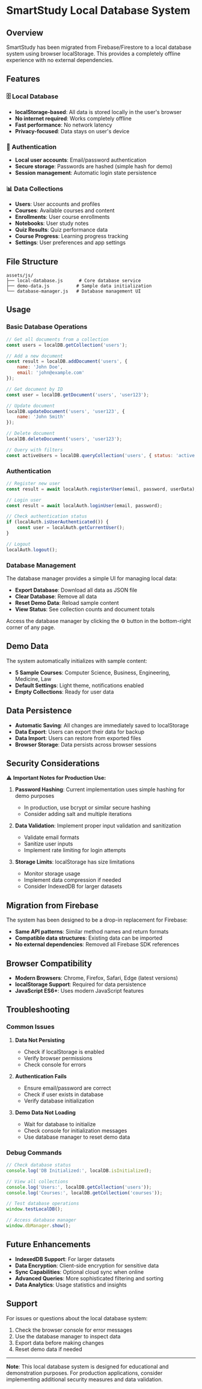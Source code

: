 # SmartStudy Local Database System

## Overview
SmartStudy has been migrated from Firebase/Firestore to a local database system using browser localStorage. This provides a completely offline experience with no external dependencies.

## Features

### 🗄️ Local Database
- **localStorage-based**: All data is stored locally in the user's browser
- **No internet required**: Works completely offline
- **Fast performance**: No network latency
- **Privacy-focused**: Data stays on user's device

### 🔐 Authentication
- **Local user accounts**: Email/password authentication
- **Secure storage**: Passwords are hashed (simple hash for demo)
- **Session management**: Automatic login state persistence

### 📊 Data Collections
- **Users**: User accounts and profiles
- **Courses**: Available courses and content
- **Enrollments**: User course enrollments
- **Notebooks**: User study notes
- **Quiz Results**: Quiz performance data
- **Course Progress**: Learning progress tracking
- **Settings**: User preferences and app settings

## File Structure

```
assets/js/
├── local-database.js      # Core database service
├── demo-data.js          # Sample data initialization
└── database-manager.js   # Database management UI
```

## Usage

### Basic Database Operations

```javascript
// Get all documents from a collection
const users = localDB.getCollection('users');

// Add a new document
const result = localDB.addDocument('users', {
    name: 'John Doe',
    email: 'john@example.com'
});

// Get document by ID
const user = localDB.getDocument('users', 'user123');

// Update document
localDB.updateDocument('users', 'user123', {
    name: 'John Smith'
});

// Delete document
localDB.deleteDocument('users', 'user123');

// Query with filters
const activeUsers = localDB.queryCollection('users', { status: 'active' });
```

### Authentication

```javascript
// Register new user
const result = await localAuth.registerUser(email, password, userData);

// Login user
const result = await localAuth.loginUser(email, password);

// Check authentication status
if (localAuth.isUserAuthenticated()) {
    const user = localAuth.getCurrentUser();
}

// Logout
localAuth.logout();
```

### Database Management

The database manager provides a simple UI for managing local data:

- **Export Database**: Download all data as JSON file
- **Clear Database**: Remove all data
- **Reset Demo Data**: Reload sample content
- **View Status**: See collection counts and document totals

Access the database manager by clicking the ⚙️ button in the bottom-right corner of any page.

## Demo Data

The system automatically initializes with sample content:

- **5 Sample Courses**: Computer Science, Business, Engineering, Medicine, Law
- **Default Settings**: Light theme, notifications enabled
- **Empty Collections**: Ready for user data

## Data Persistence

- **Automatic Saving**: All changes are immediately saved to localStorage
- **Data Export**: Users can export their data for backup
- **Data Import**: Users can restore from exported files
- **Browser Storage**: Data persists across browser sessions

## Security Considerations

⚠️ **Important Notes for Production Use:**

1. **Password Hashing**: Current implementation uses simple hashing for demo purposes
   - In production, use bcrypt or similar secure hashing
   - Consider adding salt and multiple iterations

2. **Data Validation**: Implement proper input validation and sanitization
   - Validate email formats
   - Sanitize user inputs
   - Implement rate limiting for login attempts

3. **Storage Limits**: localStorage has size limitations
   - Monitor storage usage
   - Implement data compression if needed
   - Consider IndexedDB for larger datasets

## Migration from Firebase

The system has been designed to be a drop-in replacement for Firebase:

- **Same API patterns**: Similar method names and return formats
- **Compatible data structures**: Existing data can be imported
- **No external dependencies**: Removed all Firebase SDK references

## Browser Compatibility

- **Modern Browsers**: Chrome, Firefox, Safari, Edge (latest versions)
- **localStorage Support**: Required for data persistence
- **JavaScript ES6+**: Uses modern JavaScript features

## Troubleshooting

### Common Issues

1. **Data Not Persisting**
   - Check if localStorage is enabled
   - Verify browser permissions
   - Check console for errors

2. **Authentication Fails**
   - Ensure email/password are correct
   - Check if user exists in database
   - Verify database initialization

3. **Demo Data Not Loading**
   - Wait for database to initialize
   - Check console for initialization messages
   - Use database manager to reset demo data

### Debug Commands

```javascript
// Check database status
console.log('DB Initialized:', localDB.isInitialized);

// View all collections
console.log('Users:', localDB.getCollection('users'));
console.log('Courses:', localDB.getCollection('courses'));

// Test database operations
window.testLocalDB();

// Access database manager
window.dbManager.show();
```

## Future Enhancements

- **IndexedDB Support**: For larger datasets
- **Data Encryption**: Client-side encryption for sensitive data
- **Sync Capabilities**: Optional cloud sync when online
- **Advanced Queries**: More sophisticated filtering and sorting
- **Data Analytics**: Usage statistics and insights

## Support

For issues or questions about the local database system:

1. Check the browser console for error messages
2. Use the database manager to inspect data
3. Export data before making changes
4. Reset demo data if needed

---

**Note**: This local database system is designed for educational and demonstration purposes. For production applications, consider implementing additional security measures and data validation.

